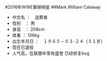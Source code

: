 #2016年WWE重磅明星
##Mark William Calaway
* 中文名 ：　送葬者
* 性别　： 男
* 身高　： 208cm
* 体重  ： 136kg
* 出生年月日 ：　１９６５－０３-２４（５１岁）
* 现在已退役
* 人气高，在联盟中享有盛誉
已经修复bug
